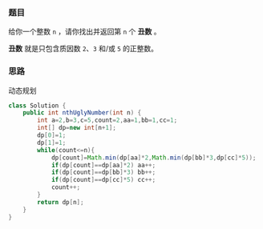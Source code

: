 ### 题目

给你一个整数 `n` ，请你找出并返回第 `n` 个 **丑数** 。

**丑数** 就是只包含质因数 `2`、`3` 和/或 `5` 的正整数。

### 思路

动态规划

```java
class Solution {
    public int nthUglyNumber(int n) {
        int a=2,b=3,c=5,count=2,aa=1,bb=1,cc=1;
        int[] dp=new int[n+1];
        dp[0]=1;
        dp[1]=1;
        while(count<=n){
            dp[count]=Math.min(dp[aa]*2,Math.min(dp[bb]*3,dp[cc]*5));
            if(dp[count]==dp[aa]*2) aa++;
            if(dp[count]==dp[bb]*3) bb++;
            if(dp[count]==dp[cc]*5) cc++;
            count++;
        }
        return dp[n];
    }
}       
```

